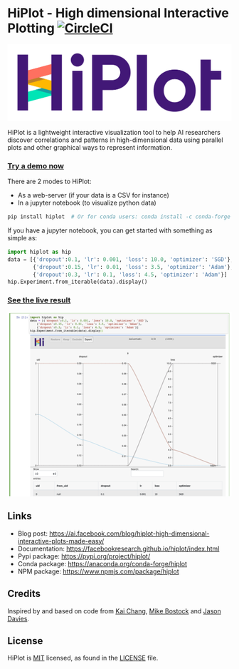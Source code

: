 # HiPlot - High dimensional Interactive Plotting [![CircleCI](https://circleci.com/gh/facebookresearch/hiplot/tree/master.svg?style=svg&circle-token=c89b6825078e174cf35bdc18e4ad4a16e28876f9)](https://circleci.com/gh/facebookresearch/hiplot/tree/master)


![Logo](https://raw.githubusercontent.com/facebookresearch/hiplot/master/hiplot/static/logo.png)


HiPlot is a lightweight interactive visualization tool to help AI researchers discover correlations and patterns in high-dimensional data using parallel plots and other graphical ways to represent information.

### [Try a demo now](https://facebookresearch.github.io/hiplot/_static/demo/ml1.csv.html)

There are 2 modes to HiPlot:
- As a web-server (if your data is a CSV for instance)
- In a jupyter notebook (to visualize python data)


```bash
pip install hiplot  # Or for conda users: conda install -c conda-forge hiplot
```

If you have a jupyter notebook, you can get started with something as simple as:

```python
import hiplot as hip
data = [{'dropout':0.1, 'lr': 0.001, 'loss': 10.0, 'optimizer': 'SGD'},
        {'dropout':0.15, 'lr': 0.01, 'loss': 3.5, 'optimizer': 'Adam'},
        {'dropout':0.3, 'lr': 0.1, 'loss': 4.5, 'optimizer': 'Adam'}]
hip.Experiment.from_iterable(data).display()
```

### [See the live result](https://facebookresearch.github.io/hiplot/_static/demo/demo_basic_usage.html)
![Result](https://raw.githubusercontent.com/facebookresearch/hiplot/master/assets/notebook.png)

## Links

* Blog post: https://ai.facebook.com/blog/hiplot-high-dimensional-interactive-plots-made-easy/
* Documentation: https://facebookresearch.github.io/hiplot/index.html
* Pypi package: https://pypi.org/project/hiplot/
* Conda package: https://anaconda.org/conda-forge/hiplot
* NPM package: https://www.npmjs.com/package/hiplot

## Credits
Inspired by and based on code from [Kai Chang](http://bl.ocks.org/syntagmatic/3150059), [Mike Bostock](http://bl.ocks.org/1341021) and [Jason Davies](http://bl.ocks.org/1341281).

## License
HiPlot is [MIT](LICENSE) licensed, as found in the [LICENSE](LICENSE) file.

